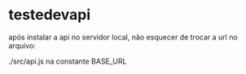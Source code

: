 # testedevapi

após instalar a api no servidor local, não esquecer de trocar a url no arquivo:

./src/api.js na constante BASE_URL
